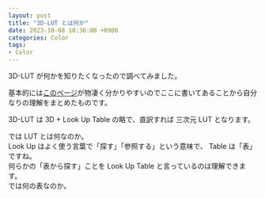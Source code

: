 ```yaml
---
layout: post
title: "3D-LUT とは何か"
date: 2023-10-08 18:36:00 +0900
categories: Color
tags:
- Color
---
```


3D-LUT が何かを知りたくなったので調べてみました。

基本的には[このページ](http://ismini.tvlogic.tv/jp/technology/lutindex.html)が物凄く分かりやすいのでここに書いてあることから自分なりの理解をまとめたものです。


3D-LUT は 3D + Look Up Table の略で、直訳すれば 三次元 LUT となります。  

では LUT とは何なのか。  
Look Up はよく使う言葉で「探す」「参照する」という意味で、 Table は「表」ですね。  
何らかの「表から探す」ことを Look Up Table と言っているのは理解できます。  
では何の表なのか。



<!-- more -->
